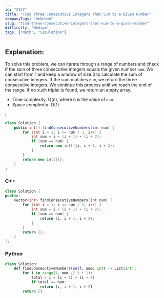 ```yaml
---
id: "2177"
title: "Find Three Consecutive Integers That Sum to a Given Number"
companyTags: "Unknown"
slug: "find-three-consecutive-integers-that-sum-to-a-given-number"
difficulty: "Medium"
tags: ["Math", "Simulation"]
---
```


## Explanation:
To solve this problem, we can iterate through a range of numbers and check if the sum of three consecutive integers equals the given number `num`. We can start from 1 and keep a window of size 3 to calculate the sum of consecutive integers. If the sum matches `num`, we return the three consecutive integers. We continue this process until we reach the end of the range. If no such triplet is found, we return an empty array.

- Time complexity: O(n), where n is the value of `num`.
- Space complexity: O(1).

:

```java
class Solution {
    public int[] findConsecutiveNumbers(int num) {
        for (int i = 1; i <= num / 3; i++) {
            int sum = i + (i + 1) + (i + 2);
            if (sum == num) {
                return new int[]{i, i + 1, i + 2};
            }
        }
        return new int[]{};
    }
}
```

### C++
```cpp
class Solution {
public:
    vector<int> findConsecutiveNumbers(int num) {
        for (int i = 1; i <= num / 3; i++) {
            int sum = i + (i + 1) + (i + 2);
            if (sum == num) {
                return {i, i + 1, i + 2};
            }
        }
        return {};
    }
};
```

### Python
```python
class Solution:
    def findConsecutiveNumbers(self, num: int) -> List[int]:
        for i in range(1, num // 3 + 1):
            total = i + (i + 1) + (i + 2)
            if total == num:
                return [i, i + 1, i + 2]
        return []
```